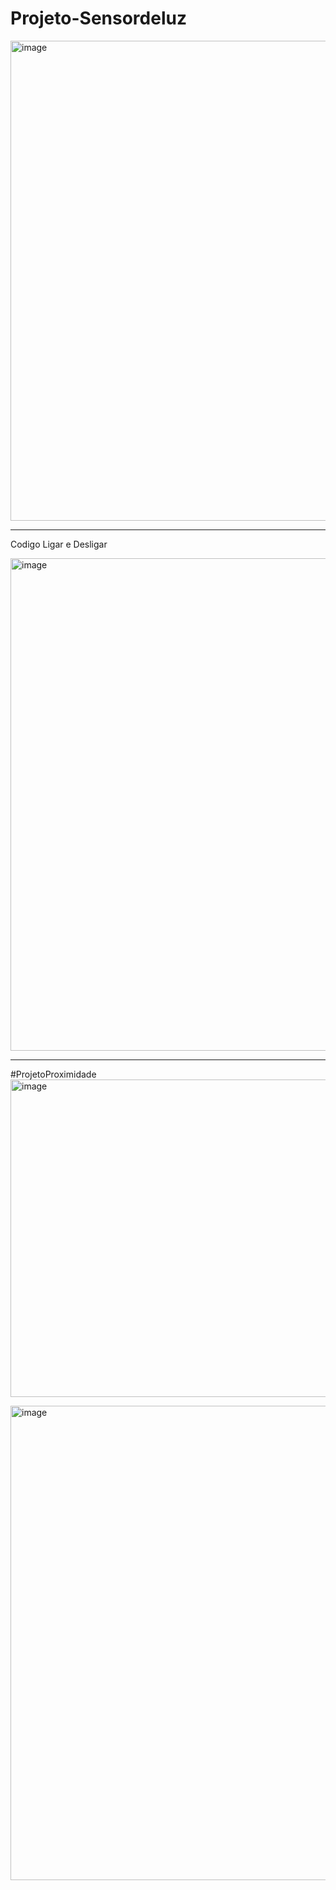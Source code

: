 ﻿# Projeto-Sensordeluz
<img width="949" height="768" alt="image" src="https://github.com/user-attachments/assets/8f6123fb-f29f-4912-a9d7-8a029968ad21" />

---
Codigo Ligar e Desligar

<img width="922" height="788" alt="image" src="https://github.com/user-attachments/assets/89cc1cbc-432a-44af-b944-ffead41fc6f4" />

---
#ProjetoProximidade
<img width="810" height="508" alt="image" src="https://github.com/user-attachments/assets/d23e8208-22a2-45bc-be5a-4f0d56a69ab1"/>

<img width="712" height="759" alt="image" src="https://github.com/user-attachments/assets/62cb5ff2-f318-411c-8b3c-33a900df3947" />



